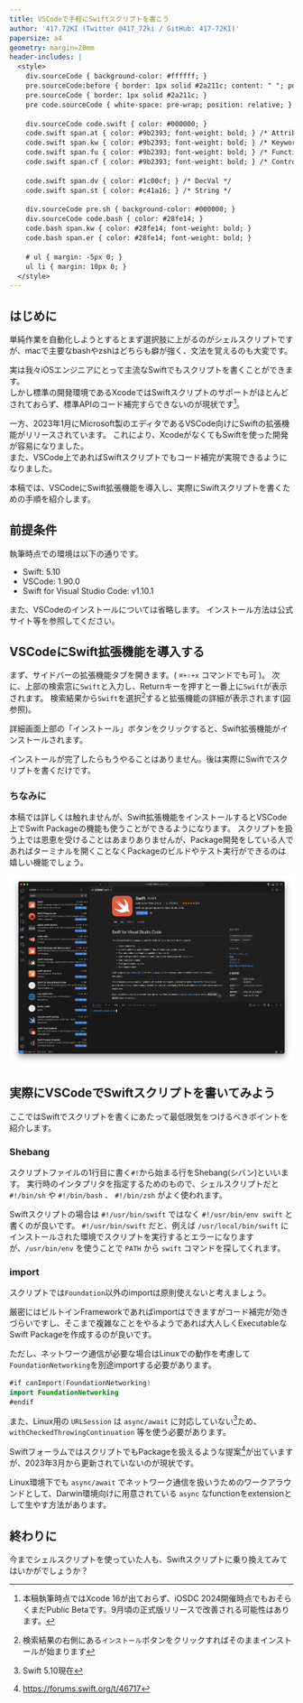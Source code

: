 ```yaml
---
title: VSCodeで手軽にSwiftスクリプトを書こう
author: '417.72KI (Twitter @417_72ki / GitHub: 417-72KI)'
papersize: a4
geometry: margin=20mm
header-includes: |
  <style>
    div.sourceCode { background-color: #ffffff; }
    pre.sourceCode:before { border: 1px solid #2a211c; content: " "; position: absolute; z-index: -1; }
    pre.sourceCode { border: 1px solid #2a211c; }
    pre code.sourceCode { white-space: pre-wrap; position: relative; }

    div.sourceCode code.swift { color: #000000; }
    code.swift span.at { color: #9b2393; font-weight: bold; } /* Attribute */
    code.swift span.kw { color: #9b2393; font-weight: bold; } /* Keyword */
    code.swift span.fu { color: #9b2393; font-weight: bold; } /* Function */
    code.swift span.cf { color: #9b2393; font-weight: bold; } /* ControlFlow */

    code.swift span.dv { color: #1c00cf; } /* DecVal */
    code.swift span.st { color: #c41a16; } /* String */

    div.sourceCode pre.sh { background-color: #000000; }
    div.sourceCode code.bash { color: #28fe14; }
    code.bash span.kw { color: #28fe14; font-weight: bold; }
    code.bash span.er { color: #28fe14; font-weight: bold; }

    # ul { margin: -5px 0; }
    ul li { margin: 10px 0; }
  </style>
---
```


## はじめに
単純作業を自動化しようとするとまず選択肢に上がるのがシェルスクリプトですが、macで主要なbashやzshはどちらも癖が強く、文法を覚えるのも大変です。  

実は我々iOSエンジニアにとって主流なSwiftでもスクリプトを書くことができます。  
しかし標準の開発環境であるXcodeではSwiftスクリプトのサポートがほとんどされておらず、標準APIのコード補完すらできないのが現状です[^1]。

[^1]: 本稿執筆時点ではXcode 16が出ておらず、iOSDC 2024開催時点でもおそらくまだPublic Betaです。9月頃の正式版リリースで改善される可能性はあります。

一方、2023年1月にMicrosoft製のエディタであるVSCode向けにSwiftの拡張機能がリリースされています。
これにより、XcodeがなくてもSwiftを使った開発が容易になりました。  
また、VSCode上であればSwiftスクリプトでもコード補完が実現できるようになりました。

本稿では、VSCodeにSwift拡張機能を導入し、実際にSwiftスクリプトを書くための手順を紹介します。


## 前提条件

執筆時点での環境は以下の通りです。

- Swift: 5.10
- VSCode: 1.90.0
- Swift for Visual Studio Code: v1.10.1

また、VSCodeのインストールについては省略します。
インストール方法は公式サイト等を参照してください。

## VSCodeにSwift拡張機能を導入する
まず、サイドバーの拡張機能タブを開きます。( `⌘+⇧+x` コマンドでも可 )。
次に、上部の検索窓に`Swift`と入力し、Returnキーを押すと一番上に`Swift`が表示されます。
検索結果から`Swift`を選択[^2]すると拡張機能の詳細が表示されます(図参照)。

詳細画面上部の「インストール」ボタンをクリックすると、Swift拡張機能がインストールされます。

[^2]: 検索結果の右側にある`インストール`ボタンをクリックすればそのままインストールが始まります

インストールが完了したらもうやることはありません。後は実際にSwiftでスクリプトを書くだけです。

### ちなみに

本稿では詳しくは触れませんが、Swift拡張機能をインストールするとVSCode上でSwift Packageの機能も使うことができるようになります。
スクリプトを扱う上では恩恵を受けることはあまりありませんが、Package開発をしている人であればターミナルを開くことなくPackageのビルドやテスト実行ができるのは嬉しい機能でしょう。

![図: Swift for Visual Studio Code](./images/01_vscode.png)


## 実際にVSCodeでSwiftスクリプトを書いてみよう

ここではSwiftでスクリプトを書くにあたって最低限気をつけるべきポイントを紹介します。

### Shebang
スクリプトファイルの1行目に書く`#!`から始まる行をShebang(シバン)といいます。
実行時のインタプリタを指定するためのもので、シェルスクリプトだと `#!/bin/sh` や `#!/bin/bash` 、 `#!/bin/zsh` がよく使われます。

Swiftスクリプトの場合は `#!/usr/bin/swift` ではなく `#!/usr/bin/env swift` と書くのが良いです。
`#!/usr/bin/swift` だと、例えば `/usr/local/bin/swift` にインストールされた環境でスクリプトを実行するとエラーになりますが、`/usr/bin/env` を使うことで `PATH` から `swift` コマンドを探してくれます。

### import
スクリプトでは`Foundation`以外のimportは原則使えないと考えましょう。

厳密にはビルトインFrameworkであればimportはできますがコード補完が効きづらいですし、そこまで複雑なことをやるようであれば大人しくExecutableなSwift Packageを作成するのが良いです。

ただし、ネットワーク通信が必要な場合はLinuxでの動作を考慮して`FoundationNetworking`を別途importする必要があります。

```swift
#if canImport(FoundationNetworking)
import FoundationNetworking
#endif
```

また、Linux用の `URLSession` は `async/await` に対応していない[^3]ため、`withCheckedThrowingContinuation` 等を使う必要があります。

[^3]: Swift 5.10現在

SwiftフォーラムではスクリプトでもPackageを扱えるような提案[^4]が出ていますが、2023年3月から更新されていないのが現状です。

[^4]: https://forums.swift.org/t/46717

Linux環境下でも `async/await` でネットワーク通信を扱いうためのワークアラウンドとして、Darwin環境向けに用意されている `async` なfunctionをextensionとして生やす方法があります。

## 終わりに
今までシェルスクリプトを使っていた人も、Swiftスクリプトに乗り換えてみてはいかがでしょうか？